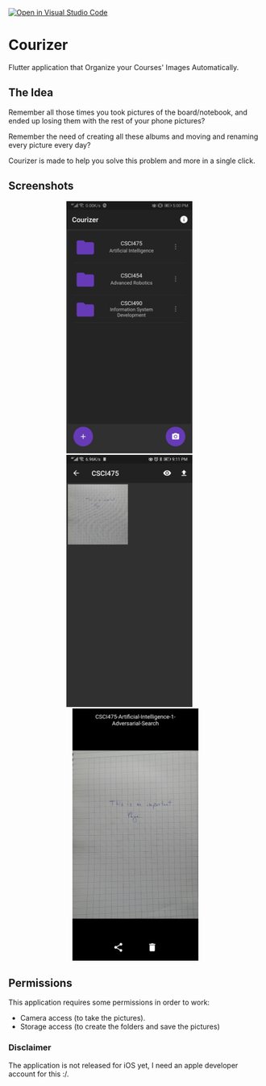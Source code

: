 [![Open in Visual Studio Code](https://open.vscode.dev/badges/open-in-vscode.svg)](https://open.vscode.dev/Qabbout/Courizer)


# Courizer

Flutter application that Organize your Courses' Images Automatically.

## The Idea

Remember all those times you took pictures of the board/notebook, and ended up losing them with the rest of your phone pictures?

Remember the need of creating all these albums and moving and renaming every picture every day?

Courizer is made to help you solve this problem and more in a single click.

## Screenshots

<div align="center">
<img src="https://github.com/Qabbout/Courizer/blob/master/screenshots/S1.jpg" width="250">
<img width= "20">
<img src="https://github.com/Qabbout/Courizer/blob/master/screenshots/S2.jpg" width="250">
<img width= "20">
<img src="https://github.com/Qabbout/Courizer/blob/master/screenshots/S3.jpg" width="250">
</div>

## Permissions

This application requires some permissions in order to work:

- Camera access (to take the pictures).
- Storage access (to create the folders and save the pictures)

### Disclaimer

The application is not released for iOS yet, I need an apple developer account for this :/.

